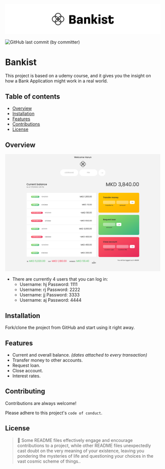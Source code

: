 ![Logo](app/images/GitHub-Banner2.png)

![GitHub last commit (by committer)](https://img.shields.io/github/last-commit/harunjonuzi/App-Bankist)

# Bankist

This project is based on a udemy course, and it gives you the insight on how a Bank Application might work in a real world.

## Table of contents

- [Overview](#overview)
- [Installation](#installation)
- [Features](#features)
- [Contributions](#contributing)
- [License](#license)

## Overview

![Screenshot-1](app/images/Screenshot-1.png)

- There are currently 4 users that you can log in:
  - Username: hj Password: 1111
  - Username: rj Password: 2222
  - Username: jj Password: 3333
  - Username: aj Password: 4444

## Installation

Fork/clone the project from GitHub and start using it right away.

## Features

- Current and overall balance. _(dates attached to every transaction)_
- Transfer money to other accounts.
- Request loan.
- Close account.
- Interest rates.

## Contributing

Contributions are always welcome!

Please adhere to this project's `code of conduct`.

## License

> 📜 Some README files effectively engage and encourage contributions to a project, while other README files unexpectedly cast doubt on the very meaning of your existence, leaving you pondering the mysteries of life and questioning your choices in the vast cosmic scheme of things..
